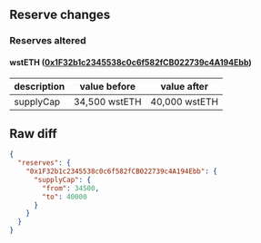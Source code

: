 ## Reserve changes

### Reserves altered

#### wstETH ([0x1F32b1c2345538c0c6f582fCB022739c4A194Ebb](https://optimistic.etherscan.io/address/0x1F32b1c2345538c0c6f582fCB022739c4A194Ebb))

| description | value before | value after |
| --- | --- | --- |
| supplyCap | 34,500 wstETH | 40,000 wstETH |


## Raw diff

```json
{
  "reserves": {
    "0x1F32b1c2345538c0c6f582fCB022739c4A194Ebb": {
      "supplyCap": {
        "from": 34500,
        "to": 40000
      }
    }
  }
}
```